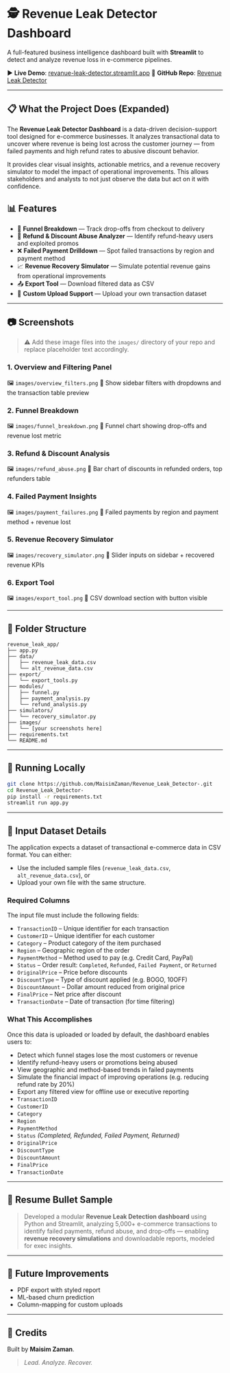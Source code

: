# 🕵️ Revenue Leak Detector Dashboard

A full-featured business intelligence dashboard built with **Streamlit** to detect and analyze revenue loss in e-commerce pipelines.

▶️ **Live Demo**: [revanue-leak-detector.streamlit.app](https://revanue-leak-detector.streamlit.app)
🔗 **GitHub Repo**: [Revenue Leak Detector](https://github.com/MaisimZaman/Revenue_Leak_Detector-)

---

## 📋 What the Project Does (Expanded)

The **Revenue Leak Detector Dashboard** is a data-driven decision-support tool designed for e-commerce businesses. It analyzes transactional data to uncover where revenue is being lost across the customer journey — from failed payments and high refund rates to abusive discount behavior. 

It provides clear visual insights, actionable metrics, and a revenue recovery simulator to model the impact of operational improvements. This allows stakeholders and analysts to not just observe the data but act on it with confidence.

## 📊 Features

- 🔻 **Funnel Breakdown** — Track drop-offs from checkout to delivery
- 🚨 **Refund & Discount Abuse Analyzer** — Identify refund-heavy users and exploited promos
- ❌ **Failed Payment Drilldown** — Spot failed transactions by region and payment method
- 📈 **Revenue Recovery Simulator** — Simulate potential revenue gains from operational improvements
- 📤 **Export Tool** — Download filtered data as CSV
- 📁 **Custom Upload Support** — Upload your own transaction dataset

---

## 📷 Screenshots

> ⚠️ Add these image files into the `images/` directory of your repo and replace placeholder text accordingly.

### 1. Overview and Filtering Panel
🖼️ `images/overview_filters.png`
📍 Show sidebar filters with dropdowns and the transaction table preview

### 2. Funnel Breakdown
🖼️ `images/funnel_breakdown.png`
📍 Funnel chart showing drop-offs and revenue lost metric

### 3. Refund & Discount Analysis
🖼️ `images/refund_abuse.png`
📍 Bar chart of discounts in refunded orders, top refunders table

### 4. Failed Payment Insights
🖼️ `images/payment_failures.png`
📍 Failed payments by region and payment method + revenue lost

### 5. Revenue Recovery Simulator
🖼️ `images/recovery_simulator.png`
📍 Slider inputs on sidebar + recovered revenue KPIs

### 6. Export Tool
🖼️ `images/export_tool.png`
📍 CSV download section with button visible

---

## 🧱 Folder Structure
```
revenue_leak_app/
├── app.py
├── data/
│   ├── revenue_leak_data.csv
│   └── alt_revenue_data.csv
├── export/
│   └── export_tools.py
├── modules/
│   ├── funnel.py
│   ├── payment_analysis.py
│   └── refund_analysis.py
├── simulators/
│   └── recovery_simulator.py
├── images/
│   └── [your screenshots here]
├── requirements.txt
└── README.md
```

---

## 🚀 Running Locally

```bash
git clone https://github.com/MaisimZaman/Revenue_Leak_Detector-.git
cd Revenue_Leak_Detector-
pip install -r requirements.txt
streamlit run app.py
```

---

## 📄 Input Dataset Details

The application expects a dataset of transactional e-commerce data in CSV format. You can either:
- Use the included sample files (`revenue_leak_data.csv`, `alt_revenue_data.csv`), or
- Upload your own file with the same structure.

### Required Columns
The input file must include the following fields:
- `TransactionID` – Unique identifier for each transaction
- `CustomerID` – Unique identifier for each customer
- `Category` – Product category of the item purchased
- `Region` – Geographic region of the order
- `PaymentMethod` – Method used to pay (e.g. Credit Card, PayPal)
- `Status` – Order result: `Completed`, `Refunded`, `Failed Payment`, or `Returned`
- `OriginalPrice` – Price before discounts
- `DiscountType` – Type of discount applied (e.g. BOGO, 10OFF)
- `DiscountAmount` – Dollar amount reduced from original price
- `FinalPrice` – Net price after discount
- `TransactionDate` – Date of transaction (for time filtering)

### What This Accomplishes
Once this data is uploaded or loaded by default, the dashboard enables users to:
- Detect which funnel stages lose the most customers or revenue
- Identify refund-heavy users or promotions being abused
- View geographic and method-based trends in failed payments
- Simulate the financial impact of improving operations (e.g. reducing refund rate by 20%)
- Export any filtered view for offline use or executive reporting
- `TransactionID`
- `CustomerID`
- `Category`
- `Region`
- `PaymentMethod`
- `Status` *(Completed, Refunded, Failed Payment, Returned)*
- `OriginalPrice`
- `DiscountType`
- `DiscountAmount`
- `FinalPrice`
- `TransactionDate`

---

## 💼 Resume Bullet Sample
> Developed a modular **Revenue Leak Detection dashboard** using Python and Streamlit, analyzing 5,000+ e-commerce transactions to identify failed payments, refund abuse, and drop-offs — enabling **revenue recovery simulations** and downloadable reports, modeled for exec insights.

---

## 🔧 Future Improvements
- PDF export with styled report
- ML-based churn prediction
- Column-mapping for custom uploads

---

## 🧠 Credits
Built by **Maisim Zaman**.

> *Lead. Analyze. Recover.*
